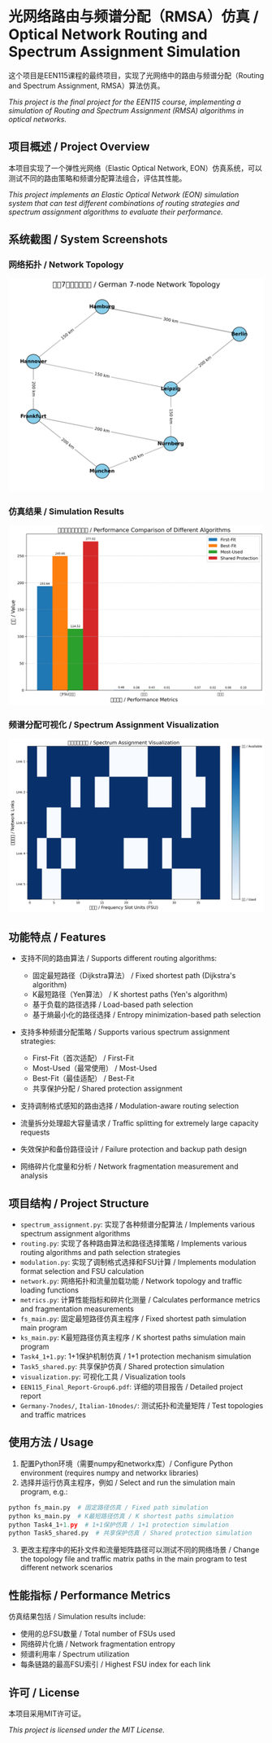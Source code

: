 # 光网络路由与频谱分配（RMSA）仿真 / Optical Network Routing and Spectrum Assignment Simulation

这个项目是EEN115课程的最终项目，实现了光网络中的路由与频谱分配（Routing and Spectrum Assignment, RMSA）算法仿真。

*This project is the final project for the EEN115 course, implementing a simulation of Routing and Spectrum Assignment (RMSA) algorithms in optical networks.*

## 项目概述 / Project Overview

本项目实现了一个弹性光网络（Elastic Optical Network, EON）仿真系统，可以测试不同的路由策略和频谱分配算法组合，评估其性能。

*This project implements an Elastic Optical Network (EON) simulation system that can test different combinations of routing strategies and spectrum assignment algorithms to evaluate their performance.*

## 系统截图 / System Screenshots

### 网络拓扑 / Network Topology
![德国7节点网络拓扑](images/germany_topology.png)

### 仿真结果 / Simulation Results
![仿真结果示例](images/simulation_results.png)

### 频谱分配可视化 / Spectrum Assignment Visualization
![频谱分配可视化](images/spectrum_visualization.png)

## 功能特点 / Features

- 支持不同的路由算法 / Supports different routing algorithms:
  - 固定最短路径（Dijkstra算法） / Fixed shortest path (Dijkstra's algorithm)
  - K最短路径（Yen算法） / K shortest paths (Yen's algorithm)
  - 基于负载的路径选择 / Load-based path selection
  - 基于熵最小化的路径选择 / Entropy minimization-based path selection
  
- 支持多种频谱分配策略 / Supports various spectrum assignment strategies:
  - First-Fit（首次适配） / First-Fit
  - Most-Used（最常使用） / Most-Used
  - Best-Fit（最佳适配） / Best-Fit
  - 共享保护分配 / Shared protection assignment

- 支持调制格式感知的路由选择 / Modulation-aware routing selection
- 流量拆分处理超大容量请求 / Traffic splitting for extremely large capacity requests
- 失效保护和备份路径设计 / Failure protection and backup path design
- 网络碎片化度量和分析 / Network fragmentation measurement and analysis

## 项目结构 / Project Structure

- `spectrum_assignment.py`: 实现了各种频谱分配算法 / Implements various spectrum assignment algorithms
- `routing.py`: 实现了各种路由算法和路径选择策略 / Implements various routing algorithms and path selection strategies
- `modulation.py`: 实现了调制格式选择和FSU计算 / Implements modulation format selection and FSU calculation
- `network.py`: 网络拓扑和流量加载功能 / Network topology and traffic loading functions
- `metrics.py`: 计算性能指标和碎片化测量 / Calculates performance metrics and fragmentation measurements
- `fs_main.py`: 固定最短路径仿真主程序 / Fixed shortest path simulation main program
- `ks_main.py`: K最短路径仿真主程序 / K shortest paths simulation main program
- `Task4_1+1.py`: 1+1保护机制仿真 / 1+1 protection mechanism simulation
- `Task5_shared.py`: 共享保护仿真 / Shared protection simulation
- `visualization.py`: 可视化工具 / Visualization tools
- `EEN115_Final_Report-Group6.pdf`: 详细的项目报告 / Detailed project report
- `Germany-7nodes/`, `Italian-10nodes/`: 测试拓扑和流量矩阵 / Test topologies and traffic matrices

## 使用方法 / Usage

1. 配置Python环境（需要numpy和networkx库）/ Configure Python environment (requires numpy and networkx libraries)
2. 选择并运行仿真主程序，例如 / Select and run the simulation main program, e.g.:

```python
python fs_main.py  # 固定路径仿真 / Fixed path simulation
python ks_main.py  # K最短路径仿真 / K shortest paths simulation
python Task4_1+1.py  # 1+1保护仿真 / 1+1 protection simulation
python Task5_shared.py  # 共享保护仿真 / Shared protection simulation
```

3. 更改主程序中的拓扑文件和流量矩阵路径可以测试不同的网络场景 / Change the topology file and traffic matrix paths in the main program to test different network scenarios

## 性能指标 / Performance Metrics

仿真结果包括 / Simulation results include:
- 使用的总FSU数量 / Total number of FSUs used
- 网络碎片化熵 / Network fragmentation entropy
- 频谱利用率 / Spectrum utilization
- 每条链路的最高FSU索引 / Highest FSU index for each link

## 许可 / License

本项目采用MIT许可证。

*This project is licensed under the MIT License.* 